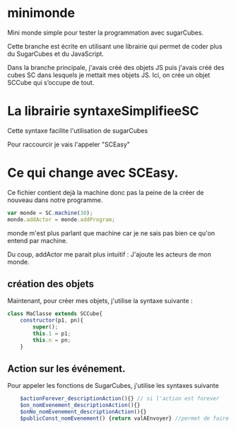 # minimonde
Mini monde simple pour tester la programmation avec sugarCubes.

Cette branche est écrite en utilisant une librairie qui permet de coder plus du SugarCubes et du JavaScript.

Dans la branche principale, j'avais créé des objets JS puis j'avais créé des cubes SC dans lesquels je mettait mes objets JS.
Ici, on crée un objet SCCube qui s’occupe de tout.

# La librairie syntaxeSimplifieeSC
Cette syntaxe facilite l'utilisation de sugarCubes

Pour raccourcir je vais l'appeler "SCEasy"

# Ce qui change avec SCEasy.
Ce fichier contient dejà la machine donc pas la peine de la créer de nouveau dans notre programme.
````javascript
var monde = SC.machine(30);
monde.addActor = monde.addProgram;
````

monde m'est plus parlant que machine car je ne sais pas bien ce qu'on entend par machine. 

Du coup, addActor me parait plus intuitif : J'ajoute les acteurs de mon monde.

## création des objets
Maintenant, pour créer mes objets, j'utilise la syntaxe suivante :

````javascript
class MaClasse extends SCCube{
	constructor(p1, pn){
		super();
		this.1 = p1;
		this.n = pn;
	}
````

## Action sur les événement.
Pour appeler les fonctions de SugarCubes, j'utilise les syntaxes suivante 

````javascript
	$actionForever_descriptionAction(){} // si l'action est forever
	$on_nomEvenement_descriptionAction(){}
	$onNo_nomEvenement_descriptionAction(){}
	$publicConst_nomEvenement() {return valAEnvoyer} //permet de faire un SC.generate()
````
